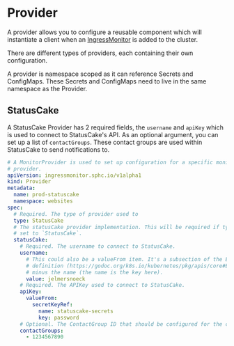 # Provider

A provider allows you to configure a reusable component which will instantiate
a client when an [IngressMonitor](./ingress-monitor.md) is added to the cluster.

There are different types of providers, each containing their own configuration.

A provider is namespace scoped as it can reference Secrets and ConfigMaps. These
Secrets and ConfigMaps need to live in the same namespace as the Provider.

## StatusCake

A StatusCake Provider has 2 required fields, the `username` and `apiKey` which
is used to connect to StatusCake's API. As an optional argument, you can set up
a list of `contactGroups`. These contact groups are used within StatusCake to
send notifications to.

```yaml
# A MonitorProvider is used to set up configuration for a specific monitoring
# provider.
apiVersion: ingressmonitor.sphc.io/v1alpha1
kind: Provider
metadata:
  name: prod-statuscake
  namespace: websites
spec:
  # Required. The type of provider used to
  type: StatusCake
  # The statusCake provider implementation. This will be required if type is
  # set to `StatusCake`.
  statusCake:
    # Required. The username to connect to StatusCake.
    username:
      # This could also be a valueFrom item. It's a subsection of the EnvVar
      # definition (https://godoc.org/k8s.io/kubernetes/pkg/apis/core#EnvVar),
      # minus the name (the name is the key here).
      value: jelmersnoeck
    # Required. The APIKey used to connect to StatusCake.
    apiKey:
      valueFrom:
        secretKeyRef:
          name: statuscake-secrets
          key: password
    # Optional. The ContactGroup ID that should be configured for the checks.
    contactGroups:
      - 1234567890
```
